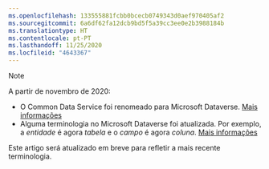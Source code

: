 ```yaml
---
ms.openlocfilehash: 133555881fcbb0bcecb0749343d0aef970405af2
ms.sourcegitcommit: 6a6df62fa12dcb9bd5f5a39cc3ee0e2b3988184b
ms.translationtype: HT
ms.contentlocale: pt-PT
ms.lasthandoff: 11/25/2020
ms.locfileid: "4643367"
---
```

> [!NOTE]
> A partir de novembro de 2020:
> - O Common Data Service foi renomeado para Microsoft Dataverse. [Mais informações](https://aka.ms/PAuAppBlog)
> - Alguma terminologia no Microsoft Dataverse foi atualizada. Por exemplo, a *entidade* é agora *tabela* e o *campo* é agora *coluna*. [Mais informações](https://go.microsoft.com/fwlink/?linkid=2147247)
>
> Este artigo será atualizado em breve para refletir a mais recente terminologia.
